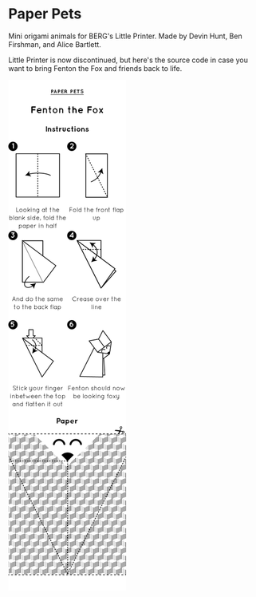 # Paper Pets

Mini origami animals for BERG's Little Printer. Made by Devin Hunt, Ben Firshman, and Alice Bartlett.

Little Printer is now discontinued, but here's the source code in case you want to bring Fenton the Fox and friends back to life.

![](static/samples/png.png)

